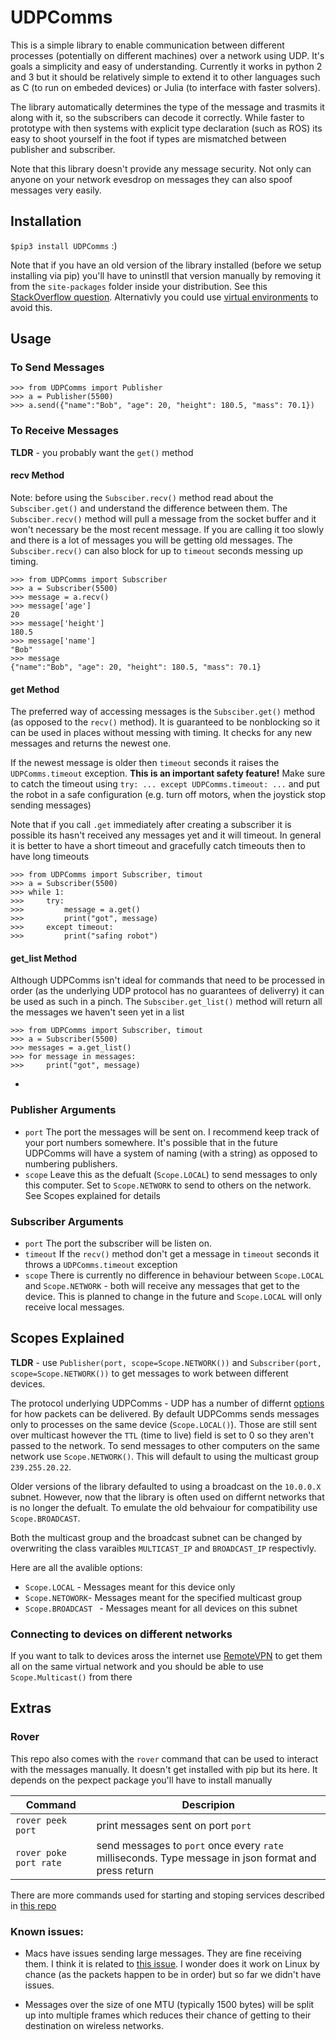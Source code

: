 # UDPComms

This is a simple library to enable communication between different processes (potentially on different machines) over a network using UDP. It's goals a simplicity and easy of understanding. Currently it works in python 2 and 3 but it should be relatively simple to extend it to other languages such as C (to run on embeded devices) or Julia (to interface with faster solvers).

The library automatically determines the type of the message and trasmits it along with it, so the subscribers can decode it correctly. While faster to prototype with then systems with explicit type declaration (such as ROS) its easy to shoot yourself in the foot if types are mismatched between publisher and subscriber.

Note that this library doesn't provide any message security. Not only can anyone on your network evesdrop on messages they can also spoof messages very easily.

## Installation

``` $pip3 install UDPComms ``` :)

Note that if you have an old version of the library installed (before we setup installing via pip) you'll have to uninstll that version manually by removing it from the `site-packages` folder inside your distribution. See this [StackOverflow question](https://stackoverflow.com/questions/402359/how-do-you-uninstall-a-python-package-that-was-installed-using-distutils). Alternativly you could use [virtual environments](https://docs.python.org/3/library/venv.html) to avoid this.

## Usage

### To Send Messages
```
>>> from UDPComms import Publisher
>>> a = Publisher(5500)
>>> a.send({"name":"Bob", "age": 20, "height": 180.5, "mass": 70.1})
```

### To Receive Messages

**TLDR** - you probably want the `get()` method

#### recv Method

Note: before using the `Subsciber.recv()` method read about the `Subsciber.get()` and understand the difference between them. The `Subsciber.recv()` method will pull a message from the socket buffer and it won't necessary be the most recent message. If you are calling it too slowly and there is a lot of messages you will be getting old messages. The `Subsciber.recv()` can also block for up to `timeout` seconds messing up timing.

```
>>> from UDPComms import Subscriber
>>> a = Subscriber(5500)
>>> message = a.recv()
>>> message['age']
20
>>> message['height']
180.5
>>> message['name']
"Bob"
>>> message
{"name":"Bob", "age": 20, "height": 180.5, "mass": 70.1}
```

#### get Method
The preferred way of accessing messages is the `Subsciber.get()` method (as opposed to the `recv()` method). It is guaranteed to be nonblocking so it can be used in places without messing with timing. It checks for any new messages and returns the newest one.

If the newest message is older then `timeout` seconds it raises the `UDPComms.timeout` exception. **This is an important safety feature!** Make sure to catch the timeout using `try: ... except UDPComms.timeout: ...` and put the robot in a safe configuration (e.g. turn off motors, when the joystick stop sending messages)

Note that if you call `.get` immediately after creating a subscriber it is possible its hasn't received any messages yet and it will timeout. In general it is better to have a short timeout and gracefully catch timeouts then to have long timeouts

```
>>> from UDPComms import Subscriber, timout
>>> a = Subscriber(5500)
>>> while 1:
>>>     try:
>>>         message = a.get()
>>>         print("got", message)
>>>     except timeout:
>>>         print("safing robot")
```

#### get_list Method
Although UDPComms isn't ideal for commands that need to be processed in order (as the underlying UDP protocol has no guarantees of deliverry) it can be used as such in a pinch. The `Subsciber.get_list()` method will return all the messages we haven't seen yet in a list

```
>>> from UDPComms import Subscriber, timout
>>> a = Subscriber(5500)
>>> messages = a.get_list()
>>> for message in messages:
>>>     print("got", message)
```
-

### Publisher Arguments 
- `port`
The port the messages will be sent on. I recommend keep track of your port numbers somewhere. It's possible that in the future UDPComms will have a system of naming (with a string) as opposed to numbering publishers. 
- `scope` Leave this as the defualt (`Scope.LOCAL`) to send messages to only this computer. Set to `Scope.NETWORK` to send to others on the network. See Scopes explained for details

### Subscriber Arguments 

- `port`
The port the subscriber will be listen on. 
- `timeout`
If the `recv()` method don't get a message in `timeout` seconds it throws a `UDPComms.timeout` exception
- `scope` There is currently no difference in behaviour between `Scope.LOCAL` and `Scope.NETWORK` - both will receive any messages that get to the device. This is planned to change in the future and `Scope.LOCAL` will only receive local messages.

## Scopes Explained

**TLDR** - use `Publisher(port, scope=Scope.NETWORK())` and `Subscriber(port, scope=Scope.NETWORK())` to get messages to work between different devices.

The protocol underlying UDPComms - UDP has a number of differnt [options](https://en.wikipedia.org/wiki/Routing#Delivery_schemes) for how packets can be delivered. By default UDPComms sends messages only to processes on the same device (`Scope.LOCAL()`). Those are still sent over multicast however the `TTL` (time to live) field is set to 0 so they aren't passed to the network. To send messages to other computers on the same network use `Scope.NETWORK()`. This will default to using the multicast group `239.255.20.22`.

Older versions of the library defaulted to using a broadcast on the `10.0.0.X` subnet. However, now that the library is often used on differnt networks that is no longer the defualt. To emulate the old behvaiour for compatibility use `Scope.BROADCAST`.

Both the multicast group and the broadcast subnet can be changed by overwriting the class varaibles `MULTICAST_IP` and `BROADCAST_IP` respectivly.

Here are all the avalible options:

- `Scope.LOCAL` - Messages meant for this device only 
- `Scope.NETOWORK`- Messages meant for the specified multicast group
- `Scope.BROADCAST ` - Messages meant for all devices on this subnet


### Connecting to devices on different networks

If you want to talk to devices aross the internet use [RemoteVPN](https://github.com/stanfordroboticsclub/RemoteVPN) to get them all on the same virtual network and you should be able to use `Scope.Multicast()` from there


## Extras

### Rover

This repo also comes with the `rover` command that can be used to interact with the messages manually. It doesn't get installed with pip but its here. It depends on the pexpect package you'll have to install manually

| Command | Descripion |
|---------|------------|
| `rover peek port` | print messages sent on port `port` |
| `rover poke port rate` | send messages to `port` once every `rate` milliseconds. Type message in json format and press return |

There are more commands used for starting and stoping services described in [this repo](https://github.com/stanfordroboticsclub/RPI-Setup/blob/master/README.md)



### Known issues:

- Macs have issues sending large messages. They are fine receiving them. I think it is related to [this issue](https://github.com/BanTheRewind/Cinder-Asio/issues/9). I wonder does it work on Linux by chance (as the packets happen to be in order) but so far we didn't have issues.

- Messages over the size of one MTU (typically 1500 bytes) will be split up into multiple frames which reduces their chance of getting to their destination on wireless networks.

